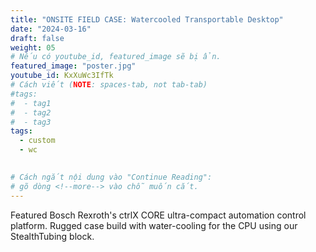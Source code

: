 ```yaml
---
title: "ONSITE FIELD CASE: Watercooled Transportable Desktop"
date: "2024-03-16"
draft: false
weight: 05
# Nếu có youtube_id, featured_image sẽ bị ẩn.
featured_image: "poster.jpg"
youtube_id: KxXuWc3IfTk
# Cách viết (NOTE: spaces-tab, not tab-tab)
#tags:
#  - tag1
#  - tag2
#  - tag3
tags:
  - custom
  - wc
 

# Cách ngắt nội dung vào "Continue Reading":
# gõ dòng <!--more--> vào chỗ muốn cắt.
---
```

Featured Bosch Rexroth's ctrlX CORE  ultra-compact automation control platform. Rugged case build with water-cooling for the CPU using our StealthTubing block.